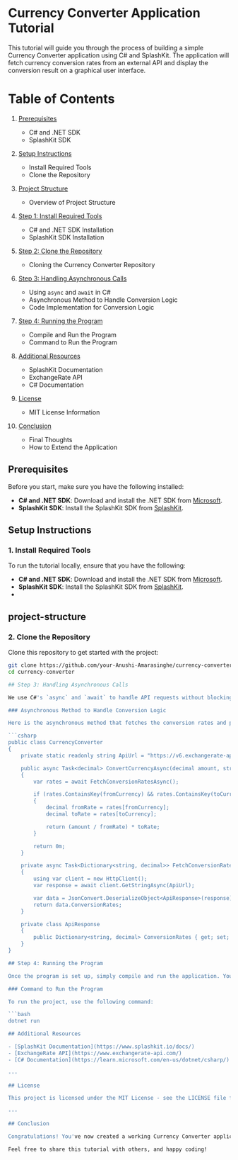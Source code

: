 # Currency Converter Application Tutorial

This tutorial will guide you through the process of building a simple Currency Converter application using C# and SplashKit. The application will fetch currency conversion rates from an external API and display the conversion result on a graphical user interface.

# Table of Contents

1. [Prerequisites](#prerequisites)
   - C# and .NET SDK
   - SplashKit SDK

2. [Setup Instructions](#setup-instructions)
   - Install Required Tools
   - Clone the Repository

3. [Project Structure](#project-structure)
   - Overview of Project Structure

4. [Step 1: Install Required Tools](#step-1-install-required-tools)
   - C# and .NET SDK Installation
   - SplashKit SDK Installation

5. [Step 2: Clone the Repository](#step-2-clone-the-repository)
   - Cloning the Currency Converter Repository

6. [Step 3: Handling Asynchronous Calls](#step-3-handling-asynchronous-calls)
   - Using `async` and `await` in C#
   - Asynchronous Method to Handle Conversion Logic
   - Code Implementation for Conversion Logic

7. [Step 4: Running the Program](#step-4-running-the-program)
   - Compile and Run the Program
   - Command to Run the Program

8. [Additional Resources](#additional-resources)
   - SplashKit Documentation
   - ExchangeRate API
   - C# Documentation

9. [License](#license)
   - MIT License Information

10. [Conclusion](#conclusion)
    - Final Thoughts
    - How to Extend the Application


## Prerequisites

Before you start, make sure you have the following installed:
- **C# and .NET SDK**: Download and install the .NET SDK from [Microsoft](https://dotnet.microsoft.com/download).
- **SplashKit SDK**: Install the SplashKit SDK from [SplashKit](https://www.splashkit.io/).

## Setup Instructions

### 1. Install Required Tools

To run the tutorial locally, ensure that you have the following:

- **C# and .NET SDK**: Download and install the .NET SDK from [Microsoft](https://dotnet.microsoft.com/download).
- **SplashKit SDK**: Install the SplashKit SDK from [SplashKit](https://www.splashkit.io/).
- 
## project-structure
### 2. Clone the Repository

Clone this repository to get started with the project:

```bash
git clone https://github.com/your-Anushi-Amarasinghe/currency-converter-App.git
cd currency-converter

## Step 3: Handling Asynchronous Calls

We use C#'s `async` and `await` to handle API requests without blocking the main application thread, ensuring smooth user interaction during API calls.

### Asynchronous Method to Handle Conversion Logic

Here is the asynchronous method that fetches the conversion rates and performs the currency conversion:

```csharp
public class CurrencyConverter
{
    private static readonly string ApiUrl = "https://v6.exchangerate-api.com/v6/{your_api_key_here}/latest/USD";

    public async Task<decimal> ConvertCurrencyAsync(decimal amount, string fromCurrency, string toCurrency)
    {
        var rates = await FetchConversionRatesAsync();

        if (rates.ContainsKey(fromCurrency) && rates.ContainsKey(toCurrency))
        {
            decimal fromRate = rates[fromCurrency];
            decimal toRate = rates[toCurrency];

            return (amount / fromRate) * toRate;
        }

        return 0m;
    }

    private async Task<Dictionary<string, decimal>> FetchConversionRatesAsync()
    {
        using var client = new HttpClient();
        var response = await client.GetStringAsync(ApiUrl);

        var data = JsonConvert.DeserializeObject<ApiResponse>(response);
        return data.ConversionRates;
    }

    private class ApiResponse
    {
        public Dictionary<string, decimal> ConversionRates { get; set; }
    }
}

## Step 4: Running the Program

Once the program is set up, simply compile and run the application. You will be able to input values, select currencies, and see the results in real-time on the graphical interface.

### Command to Run the Program

To run the project, use the following command:

```bash
dotnet run

## Additional Resources

- [SplashKit Documentation](https://www.splashkit.io/docs/)
- [ExchangeRate API](https://www.exchangerate-api.com/)
- [C# Documentation](https://learn.microsoft.com/en-us/dotnet/csharp/)

---

## License

This project is licensed under the MIT License - see the LICENSE file for details.

---

## Conclusion

Congratulations! You've now created a working Currency Converter application that interacts with an external API using C# and SplashKit. You can extend this tutorial to add more features, such as saving conversion history, improving the user interface, or adding more currencies.

Feel free to share this tutorial with others, and happy coding!



